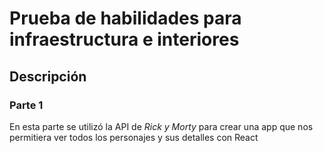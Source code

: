 # Prueba de habilidades para infraestructura e interiores #

## Descripción ##

### Parte 1 ###

En esta parte se utilizó la API de *Rick y Morty* para crear una app que nos permitiera ver todos los personajes y sus detalles con React 
